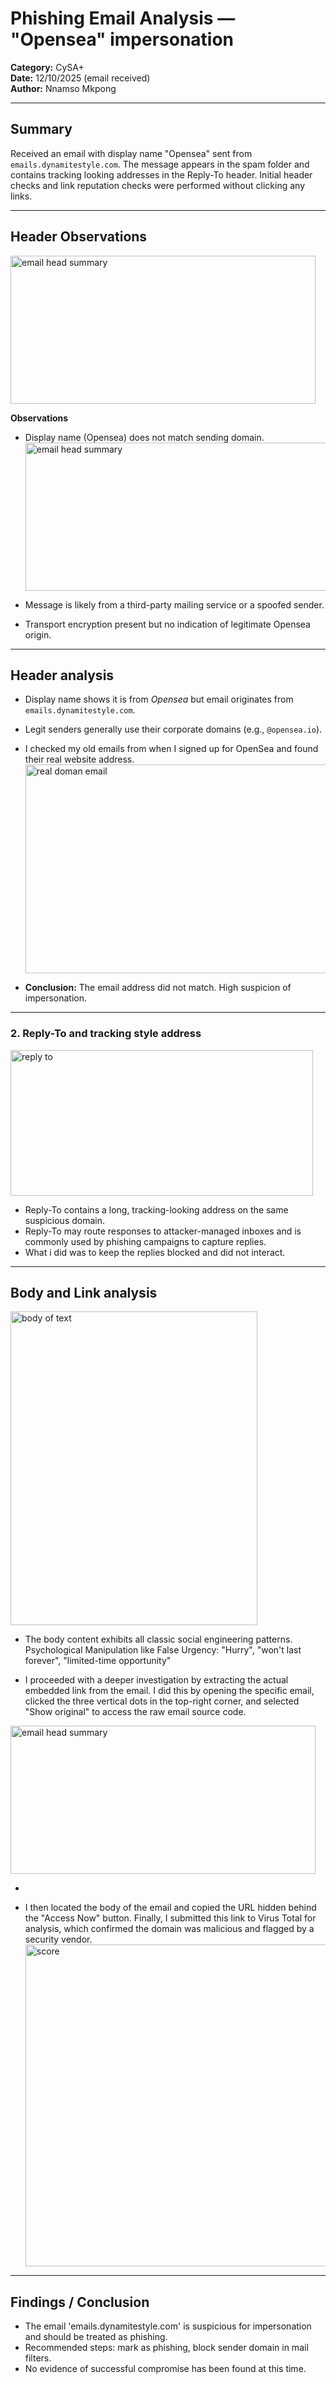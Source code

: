 # Phishing Email Analysis — "Opensea" impersonation
**Category:** CySA+  
**Date:** 12/10/2025 (email received)  
**Author:** Nnamso Mkpong

---

## Summary
Received an email with display name "Opensea" sent from `emails.dynamitestyle.com`. The message appears in the spam folder and contains tracking looking addresses in the Reply-To header. Initial header checks and link reputation checks were performed without clicking any links.

---

## Header Observations
<img width="488" height="237" alt="email head summary" src="https://github.com/user-attachments/assets/296d56aa-dfd4-4cf3-9524-ba7969a12d8a" />

**Observations**
- Display name (Opensea) does not match sending domain.
  <img width="488" height="237" alt="email head summary" src="https://github.com/user-attachments/assets/baa2fc52-0680-42a8-b6a7-236f373b72f9" />

- Message is likely from a third-party mailing service or a spoofed sender.  
- Transport encryption present but no indication of legitimate Opensea origin.

---

## Header analysis
- Display name shows it is from *Opensea* but email originates from `emails.dynamitestyle.com`.
- Legit senders generally use their corporate domains (e.g., `@opensea.io`).
- I checked my old emails from when I signed up for OpenSea and found their real website address.
  <img width="533" height="334" alt="real doman email" src="https://github.com/user-attachments/assets/a5aba76f-73cd-4275-a1d0-0adb552c7160" />

- **Conclusion:** The email address did not match. High suspicion of impersonation.

---
### 2. Reply-To and tracking style address 
<img width="484" height="233" alt="reply to" src="https://github.com/user-attachments/assets/d8f2220b-0977-4dfb-b9ff-1459031c9f7b" />


- Reply-To contains a long, tracking-looking address on the same suspicious domain.  
- Reply-To may route responses to attacker-managed inboxes and is commonly used by phishing campaigns to capture replies.  
- What i did was to keep the replies blocked and did not interact.

---

## Body and Link analysis 
<img width="395" height="502" alt="body of text" src="https://github.com/user-attachments/assets/b4e2d69b-3776-4d4f-bb70-1c78a83e0900" />

- The body content exhibits all classic social engineering patterns. Psychological Manipulation like 
  False Urgency: "Hurry", "won't last forever", "limited-time opportunity"

- I proceeded with a deeper investigation by extracting the actual embedded link from the email. I did this by opening the specific email, clicked the three vertical dots in the top-right corner, and selected "Show original" to access the raw email source code.
<img width="488" height="237" alt="email head summary" src="https://github.com/user-attachments/assets/40c85ead-6db9-466e-a1a3-964daabb3c63" />

-

-   I then located the body of the email and copied the URL hidden behind the "Access Now" button. Finally, I submitted this link to Virus Total for analysis, which confirmed the domain was malicious and flagged by a security vendor.<img width="1329" height="515" alt="score" src="https://github.com/user-attachments/assets/0c5f614d-05cf-45f9-9443-e277da7595fd" />



---

## Findings / Conclusion
- The email 'emails.dynamitestyle.com' is suspicious for impersonation and should be treated as phishing.  
- Recommended steps: mark as phishing, block sender domain in mail filters.
- No evidence of successful compromise has been found at this time.



